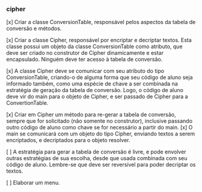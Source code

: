 ### cipher
[x] Criar a classe ConversionTable, responsável pelos aspectos da tabela de conversão e métodos.

[x] Criar a classe Cipher, responsável por encriptar e decriptar textos. Esta classe possui um objeto da classe
ConversionTable como atributo, que deve ser criado no construtor de Cipher dinamicamente e estar
encapsulado. Ninguém deve ter acesso à tabela de conversão.

[x] A classe Cipher deve se comunicar com seu atributo do tipo ConversionTable, criando-o de alguma forma
que seu código de aluno seja informado também, como uma espécie de chave a ser combinada na
estratégia de geração da tabela de conversão. Logo, o código de aluno deve vir do main para o objeto de
Cipher, e ser passado de Cipher para a ConvertionTable.

[x] Criar em Cipher um método para re-gerar a tabela de conversão, sempre que for solicitado (não somente
no construtor), inclusive passando outro código de aluno como chave se for necessário a partir do main.
[x] O main se comunicará com um objeto do tipo Cipher, enviando textos a serem encriptados, e decriptados
para o objeto resolver.

[ ] A estratégia para gerar a tabela de conversão é livre, e pode envolver outras estratégias de sua escolha,
desde que usada combinada com seu código de aluno. Lembre-se que deve ser reversível para poder
decriptar os textos.

[ ] Elaborar um menu.
